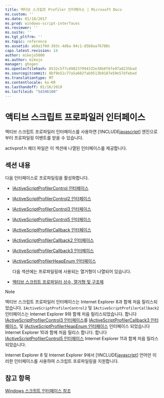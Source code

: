 ```yaml
---
title: 액티브 스크립트 Profiler 인터페이스 | Microsoft Docs
ms.custom: ''
ms.date: 01/18/2017
ms.prod: windows-script-interfaces
ms.reviewer: ''
ms.suite: ''
ms.tgt_pltfrm: ''
ms.topic: reference
ms.assetid: ab8a1f0d-393c-4d6a-94c1-d5b8aa76788c
caps.latest.revision: 14
author: mikejo5000
ms.author: mikejo
manager: ghogen
ms.openlocfilehash: 8532c5f7c490237994332e38b8f6fe97a8235bad
ms.sourcegitcommit: 8bf9e51c77a5a602fab9513b9187e59e57dfebad
ms.translationtype: MT
ms.contentlocale: ko-KR
ms.lasthandoff: 01/16/2019
ms.locfileid: "54346100"
---
```

# <a name="active-script-profiler-interfaces"></a>액티브 스크립트 프로파일러 인터페이스
액티브 스크립트 프로파일러 인터페이스를 사용하면 [!INCLUDE[javascript](../../javascript/includes/javascript-md.md)] 엔진으로부터 프로파일링 이벤트를 받을 수 있습니다.  
  
 activprof.h 헤더 파일은 이 섹션에 나열된 인터페이스를 제공합니다.  
  
## <a name="in-this-section"></a>섹션 내용  
 다음 인터페이스로 프로파일링을 활성화합니다.  
  
- [IActiveScriptProfilerControl 인터페이스](../../winscript/reference/iactivescriptprofilercontrol-interface.md)  
  
- [IActiveScriptProfilerControl2 인터페이스](../../winscript/reference/iactivescriptprofilercontrol2-interface.md)  
  
- [IActiveScriptProfilerControl3 인터페이스](../../winscript/reference/iactivescriptprofilercontrol3-interface.md)  
  
- [IActiveScriptProfilerControl5 인터페이스](../../winscript/reference/iactivescriptprofilercontrol5-interface.md)  
  
- [IActiveScriptProfilerCallback 인터페이스](../../winscript/reference/iactivescriptprofilercallback-interface.md)  
  
- [IActiveScriptProfilerCallback2 인터페이스](../../winscript/reference/iactivescriptprofilercallback2-interface.md)  
  
- [IActiveScriptProfilerCallback3 인터페이스](../../winscript/reference/iactivescriptprofilercallback3-interface.md)  
  
- [IActiveScriptProfilerHeapEnum 인터페이스](../../winscript/reference/iactivescriptprofilerheapenum-interface.md)  
  
  다음 섹션에는 프로파일링에 사용되는 열거형이 나열되어 있습니다.  
  
- [액티브 스크립트 프로파일러 상수, 열거형 및 구조체](../../winscript/reference/active-script-profiler-constants-enumerations-and-structures.md)  
  
> [!NOTE]
>  액티브 스크립트 프로파일러 인터페이스는 Internet Explorer 8과 함께 처음 릴리스되었습니다. `IActiveScriptProfilerControl2` 및 `IActiveScriptProfilerCallback2` 인터페이스는 Internet Explorer 9와 함께 처음 릴리스되었습니다. 합니다 [IActiveScriptProfilerControl3 인터페이스](../../winscript/reference/iactivescriptprofilercontrol3-interface.md)를 [IActiveScriptProfilerCallback3 인터페이스](../../winscript/reference/iactivescriptprofilercallback3-interface.md), 및 [IActiveScriptProfilerHeapEnum 인터페이스](../../winscript/reference/iactivescriptprofilerheapenum-interface.md) 인터페이스 되었습니다 Internet Explorer 10과 함께 처음 릴리스 합니다. 합니다 [IActiveScriptProfilerControl5 인터페이스](../../winscript/reference/iactivescriptprofilercontrol5-interface.md) Internet Explorer 11과 함께 처음 릴리스 되었습니다.  
>   
>  Internet Explorer 8 및 Internet Explorer 9에서 [!INCLUDE[javascript](../../javascript/includes/javascript-md.md)] 언어만 이러한 인터페이스를 사용하여 스크립트 프로파일링을 지원합니다.  
  
## <a name="see-also"></a>참고 항목  
 [Windows 스크립트 인터페이스 참조](../../winscript/reference/windows-script-interfaces-reference.md)